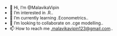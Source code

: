 - 👋 Hi, I’m @MalavikaVipin
- 👀 I’m interested in .R..
- 🌱 I’m currently learning .Econometrics..
- 💞️ I’m looking to collaborate on .cge modelling..
- 📫 How to reach me .malavikavipin123@gmail.com..

<!---
MalavikaVipin/MalavikaVipin is a ✨ special ✨ repository because its `README.md` (this file) appears on your GitHub profile.
You can click the Preview link to take a look at your changes.
--->
